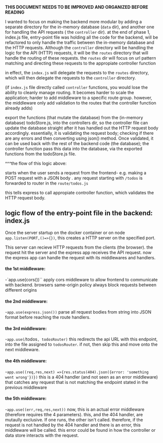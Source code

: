 
**THIS DOCUMENT NEEDS TO BE IMPROVED AND ORGANIZED BEFORE READING**

I wanted to focus on making the backend more modular by adding a separate 
directory for the in-memory database (`data` dir), and another one for handling the API requests
( the `controller` dir).
at the end of phase 1, index.js file, entry-point file  was holding all the code for the backend, will be refactored 
to only handle the traffic between the in-memory database and the HTTP requests.
Although the `controller` directory will be handling the logic for the API (HTTP) requests,
it will be the `routes` directory that will handle the routing of these requests.
the `routes` dir will focus on url pattern matching and directing these requests 
to the appropiate controller function

in effect, the `index.js` will delegate the requests to the `routes` directory, 
which will then delegate the requests to the `controller` directory.

(if `index.js` file directly called `controller` functions, you would lose the ability to 
cleanly manage routing. It becomes harder to scale the application; harder to add middleware to
a specific route group. however, the middleware only add validation to the routes that the controller function already adds)


export the functions (that mutate the database) from the (in-memory database) 
todoStore.js, into the controllers dir, so the controller file can update the 
database straight after it has handled out the HTTP request body accordingly. 
essentially, it is validating the request body; checking if there are 
any errors and then converting using json() method.
Once validated, it can be used back with the rest of the backend code (the database); 
the controller function pass this data into the database, via the exported functions from the todoStore.js file. 

^^^the flow of this logic above:

starts when the user sends a request from the 
frontend- e.g. making a POST request with a JSON body .
any request starting with `/todos` is forwarded to router in the `route/todos.js`

this tells express to call appropiate controller function, which validates the HTTP request body. 



## logic flow of the entry-point file in the backend: index.js

Once the server startup on the docker container or on node `app.listen(PORT,()=>{})`, this creates a HTTP server on the specified port.

This server can recieve HTTP requests from the clients (the browser). 
the request hit the server and the express app receives the API request.
now the express app can handle the request
with its middlewares and handlers.

  #### the 1st middleware:

  -`app.use(cors())`` 
    apply cors middleware to allow frontend to communicate with backend. 
    browsers same-origin policy always block requests between different origins
  #### the 2nd middleware:

  -`app.use(express.json())`
    parse all  request bodies from string into JSON format before reaching the route handlers.
  #### the 3rd middleware:

  -`app.use(`/todos`, todosRouter)`
    this redirects the api URL with this endpoint, into the file assigned to `todosRouter`.
    if not, then skip this and move onto the next middleware.

  #### the 4th middleware:

  -`app.use((req,res,next) =>{res.status(404).json({error: 'something went wrong'})})`
    this is a 404 handler (and not seen as an error middleware) that catches any request
    that is not matching the endpoint stated in the previous middleware

  #### the 5th middleware:

  -`app.use((err,req,res,next))`
  now, this is an actual error middleware (therefore requires tthe 4 parameters). 
  this, and the 404 handler, are mutaully exclusive. If one runs, the other isn't called.
  therefore, if the request is not handled by the 404 handler and there is an error, this middleware will be called.
  this error could be found in how the controller or data store interacts with the request. 
